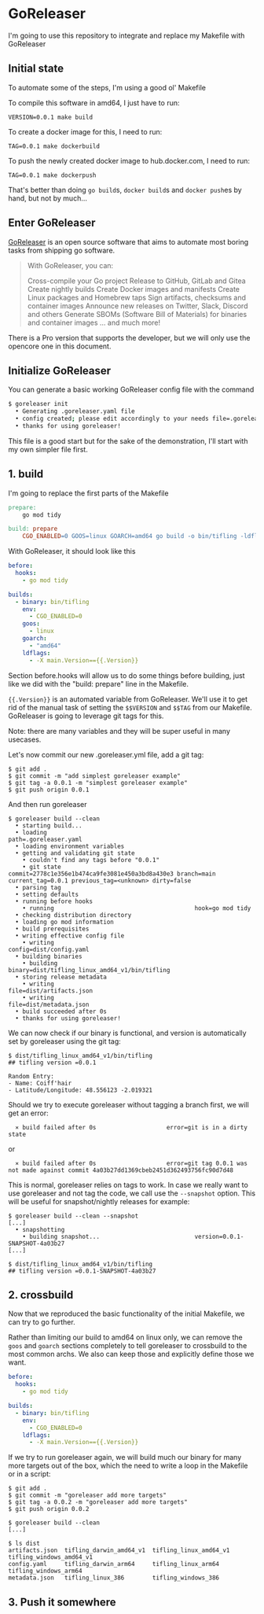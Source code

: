# GoReleaser

I'm going to use this repository to integrate and replace my Makefile with GoReleaser

## Initial state

To automate some of the steps, I'm using a good ol' Makefile

To compile this software in amd64, I just have to run:

```
VERSION=0.0.1 make build
```

To create a docker image for this, I need to run:

```
TAG=0.0.1 make dockerbuild
```

To push the newly created docker image to hub.docker.com, I need to run:

```
TAG=0.0.1 make dockerpush
```

That's better than doing `go build`s, `docker build`s and `docker push`es by hand, but not by much...

## Enter GoReleaser

[GoReleaser](https://goreleaser.com/) is an open source software that aims to automate most boring tasks from shipping go software. 

> With GoReleaser, you can:
>
>    Cross-compile your Go project
>    Release to GitHub, GitLab and Gitea
>    Create nightly builds
>    Create Docker images and manifests
>    Create Linux packages and Homebrew taps
>    Sign artifacts, checksums and container images
>    Announce new releases on Twitter, Slack, Discord and others
>    Generate SBOMs (Software Bill of Materials) for binaries and container images
>    ... and much more!

There is a Pro version that supports the developer, but we will only use the opencore one in this document.

## Initialize GoReleaser

You can generate a basic working GoReleaser config file with the command

```bash
$ goreleaser init
  • Generating .goreleaser.yaml file
  • config created; please edit accordingly to your needs file=.goreleaser.yaml
  • thanks for using goreleaser!
```

This file is a good start but for the sake of the demonstration, I'll start with my own simpler file first.

## 1. build

I'm going to replace the first parts of the Makefile

```makefile
prepare:
	go mod tidy

build: prepare
	CGO_ENABLED=0 GOOS=linux GOARCH=amd64 go build -o bin/tifling -ldflags "-X main.Version=$$VERSION" main.go
```

With GoReleaser, it should look like this

```yaml
before:
  hooks:
    - go mod tidy

builds:
  - binary: bin/tifling
    env:
      - CGO_ENABLED=0
    goos:
      - linux
    goarch:
      - "amd64"
    ldflags:
      - -X main.Version=={{.Version}}
```

Section before.hooks will allow us to do some things before building, just like we did with the "build: prepare" line in the Makefile.

`{{.Version}}` is an automated variable from GoReleaser. We'll use it to get rid of the manual task of setting the `$$VERSION` and `$$TAG` from our Makefile. GoReleaser is going to leverage git tags for this.

Note: there are many variables and they will be super useful in many usecases. 

Let's now commit our new .goreleaser.yml file, add a git tag:

```
$ git add .
$ git commit -m "add simplest goreleaser example"
$ git tag -a 0.0.1 -m "simplest goreleaser example"
$ git push origin 0.0.1
```

And then run goreleaser

```
$ goreleaser build --clean
  • starting build...
  • loading                                          path=.goreleaser.yaml
  • loading environment variables
  • getting and validating git state
    • couldn't find any tags before "0.0.1"
    • git state                                      commit=2778c1e356e1b474ca9fe3081e450a3bd8a430e3 branch=main current_tag=0.0.1 previous_tag=<unknown> dirty=false
  • parsing tag
  • setting defaults
  • running before hooks
    • running                                        hook=go mod tidy
  • checking distribution directory
  • loading go mod information
  • build prerequisites
  • writing effective config file
    • writing                                        config=dist/config.yaml
  • building binaries
    • building                                       binary=dist/tifling_linux_amd64_v1/bin/tifling
  • storing release metadata
    • writing                                        file=dist/artifacts.json
    • writing                                        file=dist/metadata.json
  • build succeeded after 0s
  • thanks for using goreleaser!
```

We can now check if our binary is functional, and version is automatically set by goreleaser using the git tag:

```
$ dist/tifling_linux_amd64_v1/bin/tifling
## tifling version =0.0.1

Random Entry:
- Name: Coiff'hair
- Latitude/Longitude: 48.556123 -2.019321
```

Should we try to execute goreleaser without tagging a branch first, we will get an error:

```
  ⨯ build failed after 0s                    error=git is in a dirty state
```

or 

```
  ⨯ build failed after 0s                    error=git tag 0.0.1 was not made against commit 4a03b27dd1369cbeb2451d362493756fc90d7d48
```

This is normal, goreleaser relies on tags to work. In case we really want to use goreleaser and not tag the code, we call use the `--snapshot` option. This will be useful for snapshot/nightly releases for example:

```
$ goreleaser build --clean --snapshot
[...]
  • snapshotting
    • building snapshot...                           version=0.0.1-SNAPSHOT-4a03b27
[...]

$ dist/tifling_linux_amd64_v1/bin/tifling
## tifling version =0.0.1-SNAPSHOT-4a03b27
```

## 2. crossbuild

Now that we reproduced the basic functionality of the initial Makefile, we can try to go further.

Rather than limiting our build to amd64 on linux only, we can remove the `goos` and `goarch` sections completely to tell goreleaser to crossbuild to the most common archs. We also can keep those and explicitly define those we want.

```yaml
before:
  hooks:
    - go mod tidy

builds:
  - binary: bin/tifling
    env:
      - CGO_ENABLED=0
    ldflags:
      - -X main.Version=={{.Version}}
```

If we try to run goreleaser again, we will build much our binary for many more targets out of the box, which the need to write a loop in the Makefile or in a script:

```
$ git add .
$ git commit -m "goreleaser add more targets"
$ git tag -a 0.0.2 -m "goreleaser add more targets"
$ git push origin 0.0.2

$ goreleaser build --clean
[...]

$ ls dist
artifacts.json  tifling_darwin_amd64_v1  tifling_linux_amd64_v1  tifling_windows_amd64_v1
config.yaml     tifling_darwin_arm64     tifling_linux_arm64     tifling_windows_arm64
metadata.json   tifling_linux_386        tifling_windows_386
```

## 3. Push it somewhere

